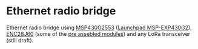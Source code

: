 # Ethernet radio bridge

Ethernet radio bridge using [MSP430G2553](http://www.ti.com/product/MSP430G2553) ([Launchpad MSP-EXP430G2](http://www.ti.com/tool/msp-exp430g2)), [ENC28J60](http://www.microchip.com/wwwproducts/en/en022889) (some of the [pre assebled modules](http://www.geeetech.com/wiki/index.php/Arduino_ENC28J60_Ethernet_Module)) and any LoRa transceiver (still draft).

